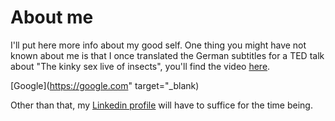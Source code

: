 # About me

I'll put here more info about my good self. One thing you might have not known about me is that I once translated the German subtitles for a TED talk about "The kinky sex live of insects", you'll find the video [here](https://www.youtube.com/watch?v=rP7nmdDA1Fg).

[Google](https://google.com" target="_blank)

Other than that, my [Linkedin profile](https://www.linkedin.com/in/joergschoenau/) will have to suffice for the time being.
